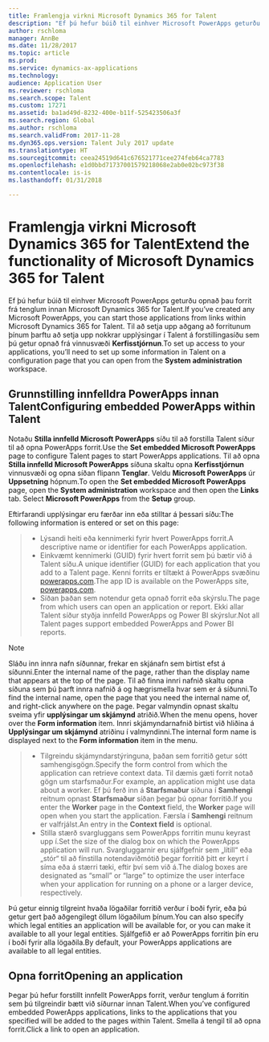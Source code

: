 ```yaml
---
title: Framlengja virkni Microsoft Dynamics 365 for Talent
description: "Ef þú hefur búið til einhver Microsoft PowerApps geturðu opnað þau forrit frá tenglum innan Microsoft Dynamics 365 for Talent."
author: rschloma
manager: AnnBe
ms.date: 11/28/2017
ms.topic: article
ms.prod: 
ms.service: dynamics-ax-applications
ms.technology: 
audience: Application User
ms.reviewer: rschloma
ms.search.scope: Talent
ms.custom: 17271
ms.assetid: ba1ad49d-8232-400e-b11f-525423506a3f
ms.search.region: Global
ms.author: rschloma
ms.search.validFrom: 2017-11-28
ms.dyn365.ops.version: Talent July 2017 update
ms.translationtype: HT
ms.sourcegitcommit: ceea24519d641c676521771cee274feb64ca7783
ms.openlocfilehash: e1d0bbd71737001579218068e2ab0e02bc973f38
ms.contentlocale: is-is
ms.lasthandoff: 01/31/2018

---
```

# <a name="extend-the-functionality-of-microsoft-dynamics-365-for-talent"></a><span data-ttu-id="06ac8-103">Framlengja virkni Microsoft Dynamics 365 for Talent</span><span class="sxs-lookup"><span data-stu-id="06ac8-103">Extend the functionality of Microsoft Dynamics 365 for Talent</span></span>
<span data-ttu-id="06ac8-104">Ef þú hefur búið til einhver Microsoft PowerApps geturðu opnað þau forrit frá tenglum innan Microsoft Dynamics 365 for Talent.</span><span class="sxs-lookup"><span data-stu-id="06ac8-104">If you’ve created any Microsoft PowerApps, you can start those applications from links within Microsoft Dynamics 365 for Talent.</span></span> <span data-ttu-id="06ac8-105">Til að setja upp aðgang að forritunum þínum þarftu að setja upp nokkrar upplýsingar í Talent á forstillingasíðu sem þú getur opnað frá vinnusvæði **Kerfisstjórnun**.</span><span class="sxs-lookup"><span data-stu-id="06ac8-105">To set up access to your applications, you’ll need to set up some information in Talent on a configuration page that you can open from the **System administration** workspace.</span></span>

## <a name="configuring-embedded-powerapps-within-talent"></a><span data-ttu-id="06ac8-106">Grunnstilling innfelldra PowerApps innan Talent</span><span class="sxs-lookup"><span data-stu-id="06ac8-106">Configuring embedded PowerApps within Talent</span></span>
<span data-ttu-id="06ac8-107">Notaðu **Stilla innfelld Microsoft PowerApps** síðu til að forstilla Talent síður til að opna PowerApps forrit.</span><span class="sxs-lookup"><span data-stu-id="06ac8-107">Use the **Set embedded Microsoft PowerApps** page to configure Talent pages to start PowerApps applications.</span></span> <span data-ttu-id="06ac8-108">Til að opna **Stilla innfelld Microsoft PowerApps** síðuna skaltu opna **Kerfisstjórnun** vinnusvæði og opna síðan flipann **Tenglar**. Veldu **Microsoft PowerApps** úr **Uppsetning** hópnum.</span><span class="sxs-lookup"><span data-stu-id="06ac8-108">To open the **Set embedded Microsoft PowerApps** page, open the **System administration** workspace and then open the **Links** tab. Select **Microsoft PowerApps** from the **Setup** group.</span></span> 

<span data-ttu-id="06ac8-109">Eftirfarandi upplýsingar eru færðar inn eða stilltar á þessari síðu:</span><span class="sxs-lookup"><span data-stu-id="06ac8-109">The following information is entered or set on this page:</span></span> 

> - <span data-ttu-id="06ac8-110">Lýsandi heiti eða kennimerki fyrir hvert PowerApps forrit.</span><span class="sxs-lookup"><span data-stu-id="06ac8-110">A descriptive name or identifier for each PowerApps application.</span></span>
> - <span data-ttu-id="06ac8-111">Einkvæmt kennimerki (GUID) fyrir hvert forrit sem þú bætir við á Talent síðu.</span><span class="sxs-lookup"><span data-stu-id="06ac8-111">A unique identifier (GUID) for each application that you add to a Talent page.</span></span> <span data-ttu-id="06ac8-112">Kenni forrits er tiltækt á PowerApps svæðinu [powerapps.com](http://powerapps.com/).</span><span class="sxs-lookup"><span data-stu-id="06ac8-112">The app ID is available on the PowerApps site, [powerapps.com](http://powerapps.com/).</span></span> 
> - <span data-ttu-id="06ac8-113">Síðan þaðan sem notendur geta opnað forrit eða skýrslu.</span><span class="sxs-lookup"><span data-stu-id="06ac8-113">The page from which users can open an application or report.</span></span> <span data-ttu-id="06ac8-114">Ekki allar Talent síður styðja innfelld PowerApps og Power BI skýrslur.</span><span class="sxs-lookup"><span data-stu-id="06ac8-114">Not all Talent pages support embedded PowerApps and Power BI reports.</span></span> 

 > [!NOTE]
 >  <span data-ttu-id="06ac8-115">Sláðu inn innra nafn síðunnar, frekar en skjánafn sem birtist efst á síðunni.</span><span class="sxs-lookup"><span data-stu-id="06ac8-115">Enter the internal name of the page, rather than the display name that appears at the top of the page.</span></span> <span data-ttu-id="06ac8-116">Til að finna innri nafnið skaltu opna síðuna sem þú þarft innra nafnið á og hægrismella hvar sem er á síðunni.</span><span class="sxs-lookup"><span data-stu-id="06ac8-116">To find the internal name, open the page that you need the internal name of, and right-click anywhere on the page.</span></span> <span data-ttu-id="06ac8-117">Þegar valmyndin opnast skaltu sveima yfir **upplýsingar um skjámynd** atriðið.</span><span class="sxs-lookup"><span data-stu-id="06ac8-117">When the menu opens, hover over the **Form information** item.</span></span> <span data-ttu-id="06ac8-118">Innri skjámyndarnafnið birtist við hliðina á **Upplýsingar um skjámynd** atriðinu í valmyndinni.</span><span class="sxs-lookup"><span data-stu-id="06ac8-118">The internal form name is displayed next to the **Form information** item in the menu.</span></span>
 
> - <span data-ttu-id="06ac8-119">Tilgreindu skjámyndarstýringuna, þaðan sem forritið getur sótt samhengisgögn.</span><span class="sxs-lookup"><span data-stu-id="06ac8-119">Specify the form control from which the application can retrieve context data.</span></span> <span data-ttu-id="06ac8-120">Til dæmis gæti forrit notað gögn um starfsmaður.</span><span class="sxs-lookup"><span data-stu-id="06ac8-120">For example, an application might use data about a worker.</span></span> <span data-ttu-id="06ac8-121">Ef þú ferð inn á **Starfsmaður** síðuna í **Samhengi** reitnum opnast **Starfsmaður** síðan þegar þú opnar forritið.</span><span class="sxs-lookup"><span data-stu-id="06ac8-121">If you enter the **Worker** page in the **Context** field, the **Worker** page will open when you start the application.</span></span> <span data-ttu-id="06ac8-122">Færsla í **Samhengi** reitnum er valfrjálst.</span><span class="sxs-lookup"><span data-stu-id="06ac8-122">An entry in the **Context field** is optional.</span></span> 
> - <span data-ttu-id="06ac8-123">Stilla stærð svargluggans sem PowerApps forritin munu keyrast upp í.</span><span class="sxs-lookup"><span data-stu-id="06ac8-123">Set the size of the dialog box on which the PowerApps application will run.</span></span> <span data-ttu-id="06ac8-124">Svargluggarnir eru sjálfgefnir sem „lítill“ eða „stór“ til að fínstilla notendaviðmótið þegar forritið þitt er keyrt í síma eða á stærri tæki, eftir því sem við á.</span><span class="sxs-lookup"><span data-stu-id="06ac8-124">The dialog boxes are designated as “small” or “large” to optimize the user interface when your application for running on a phone or a larger device, respectively.</span></span> 

<span data-ttu-id="06ac8-125">Þú getur einnig tilgreint hvaða lögaðilar forritið verður í boði fyrir, eða þú getur gert það aðgengilegt öllum lögaðilum þínum.</span><span class="sxs-lookup"><span data-stu-id="06ac8-125">You can also specify which legal entities an application will be available for, or you can make it available to all your legal entities.</span></span> <span data-ttu-id="06ac8-126">Sjálfgefið er að PowerApps forritin þín eru í boði fyrir alla lögaðila.</span><span class="sxs-lookup"><span data-stu-id="06ac8-126">By default, your PowerApps applications are available to all legal entities.</span></span>

## <a name="opening-an-application"></a><span data-ttu-id="06ac8-127">Opna forrit</span><span class="sxs-lookup"><span data-stu-id="06ac8-127">Opening an application</span></span>
<span data-ttu-id="06ac8-128">Þegar þú hefur forstillt innfellt PowerApps forrit, verður tenglum á forritin sem þú tilgreindir bætt við síðurnar innan Talent.</span><span class="sxs-lookup"><span data-stu-id="06ac8-128">When you’ve configured embedded PowerApps applications, links to the applications that you specified will be added to the pages within Talent.</span></span> <span data-ttu-id="06ac8-129">Smella á tengil til að opna forrit.</span><span class="sxs-lookup"><span data-stu-id="06ac8-129">Click a link to open an application.</span></span> 



